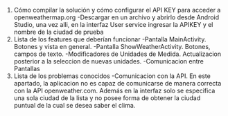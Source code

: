 1. Cómo compilar la solución y cómo configurar el API KEY para acceder a openweathermap.org
-Descargar en un archivo y abrirlo desde Android Studio, una vez alli, en la interfaz User service ingresar la APIKEY y el nombre de la ciudad de prueba
2. Lista de los features que deberían funcionar
-Pantalla MainActivity. Botones y vista en general.
-Pantalla ShowWeatherActivity. Botones, campos de texto.
-Modificadores de Unidades de Medida. Actualizacion posterior a la seleccion de nuevas unidades.
-Comunicacion entre Pantallas
3. Lista de los problemas conocidos
-Comunicacion con la API. En este apartado, la aplicacion no es capaz de comunicarse de manera correcta con la API openweather.com.
Además en la interfaz solo se especifica una sola ciudad de la lista y no posee forma de obtener la ciudad puntual de la cual se desea saber el clima.
